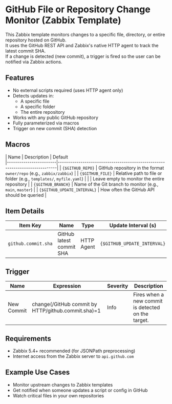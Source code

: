 # GitHub File or Repository Change Monitor (Zabbix Template)

This Zabbix template monitors changes to a specific file, directory, or entire repository hosted on GitHub.  
It uses the GitHub REST API and Zabbix's native HTTP agent to track the latest commit SHA.  
If a change is detected (new commit), a trigger is fired so the user can be notified via Zabbix actions.

## Features

- No external scripts required (uses HTTP agent only)
- Detects updates in:
  - A specific file
  - A specific folder
  - The entire repository
- Works with any public GitHub repository
- Fully parameterized via macros
- Trigger on new commit (SHA) detection

## Macros

| Name                  | Description                                                                 | Default   
|------------------------|-----------------------------------------------------------------------------|
| `{$GITHUB_REPO}`       | GitHub repository in the format `owner/repo` (e.g., `zabbix/zabbix`)        |
| `{$GITHUB_FILE}`       | Relative path to file or folder (e.g., `templates/`, `myfile.yaml`)         |
|                        | Leave empty to monitor the entire repository                                |
| `{$GITHUB_BRANCH}`     | Name of the Git branch to monitor (e.g., `main`, `master`)                  |
| `{$GITHUB_UPDATE_INTERVAL}` | How often the GitHub API should be queried     |

## Item Details


| Item Key            | Name                     | Type       | Update Interval (s)         | Preprocessing                                    |
| ------------------- | ------------------------ | ---------- | --------------------------- | ------------------------------------------------ |
| `github.commit.sha` | GitHub latest commit SHA | HTTP Agent | `{$GITHUB_UPDATE_INTERVAL}` | JSONPath: `$.body[0].sha` |

## Trigger

| Name                         | Expression                                   | Severity | Description                                        |
| ---------------------------- | -------------------------------------------- | -------- | -------------------------------------------------- |
| New Commit | change(/GitHub commit by HTTP/github.commit.sha)=1 | Info     | Fires when a new commit is detected on the target. |


## Requirements

- Zabbix 5.4+ recommended (for JSONPath preprocessing)
- Internet access from the Zabbix server to `api.github.com`

## Example Use Cases

- Monitor upstream changes to Zabbix templates
- Get notified when someone updates a script or config in GitHub
- Watch critical files in your own repositories